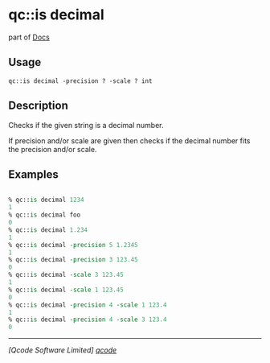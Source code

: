 qc::is decimal
==============

part of [Docs](../index.md)

Usage
-----
`qc::is decimal -precision ? -scale ? int`

Description
-----------
Checks if the given string is a decimal number.

If precision and/or scale are given then checks if the decimal number fits the precision and/or scale.

Examples
--------
```tcl

% qc::is decimal 1234
1
% qc::is decimal foo
0
% qc::is decimal 1.234
1
% qc::is decimal -precision 5 1.2345
1
% qc::is decimal -precision 3 123.45
0
% qc::is decimal -scale 3 123.45
1
% qc::is decimal -scale 1 123.45
0
% qc::is decimal -precision 4 -scale 1 123.4
1
% qc::is decimal -precision 4 -scale 3 123.4
0
```

----------------------------------
*[Qcode Software Limited] [qcode]*

[qcode]: http://www.qcode.co.uk "Qcode Software"